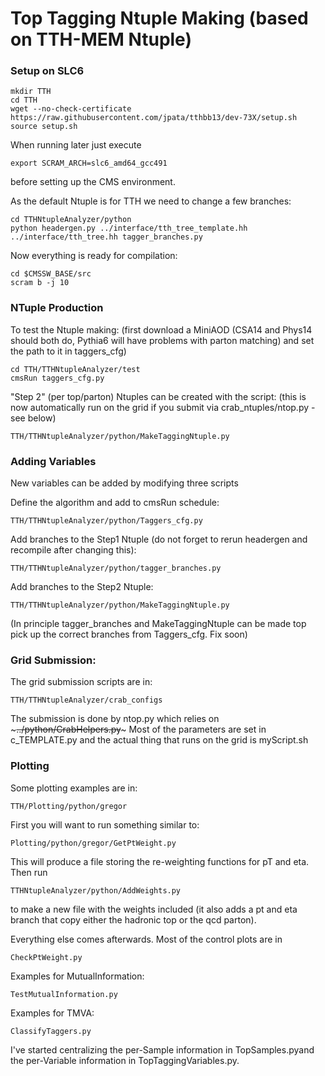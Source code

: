 Top Tagging Ntuple Making (based on TTH-MEM Ntuple)
==============

### Setup on SLC6
~~~
mkdir TTH
cd TTH
wget --no-check-certificate https://raw.githubusercontent.com/jpata/tthbb13/dev-73X/setup.sh
source setup.sh
~~~

When running later just execute
~~~
export SCRAM_ARCH=slc6_amd64_gcc491
~~~
before setting up the CMS environment.

As the default Ntuple is for TTH we need to change a few branches:
~~~
cd TTHNtupleAnalyzer/python
python headergen.py ../interface/tth_tree_template.hh ../interface/tth_tree.hh tagger_branches.py
~~~

Now everything is ready for compilation:
~~~
cd $CMSSW_BASE/src
scram b -j 10
~~~

### NTuple Production


To test the Ntuple making:
(first download a MiniAOD (CSA14 and Phys14 should both do, Pythia6 will have problems with parton matching) and set the path to it in taggers_cfg)
~~~
cd TTH/TTHNtupleAnalyzer/test
cmsRun taggers_cfg.py
~~~

"Step 2" (per top/parton) Ntuples can be created with the script:
(this is now automatically run on the grid if you submit via crab_ntuples/ntop.py - see below)
~~~
TTH/TTHNtupleAnalyzer/python/MakeTaggingNtuple.py
~~~

### Adding Variables

New variables can be added by modifying three scripts

Define the algorithm and add to cmsRun schedule:
~~~
TTH/TTHNtupleAnalyzer/python/Taggers_cfg.py
~~~

Add branches to the Step1 Ntuple (do not forget to rerun headergen and recompile after changing this):
~~~
TTH/TTHNtupleAnalyzer/python/tagger_branches.py
~~~

Add branches to the Step2 Ntuple:
~~~
TTH/TTHNtupleAnalyzer/python/MakeTaggingNtuple.py
~~~

(In principle tagger_branches and MakeTaggingNtuple can be made top pick up the correct branches from Taggers_cfg. Fix soon)


### Grid Submission:
The grid submission scripts are in: 
~~~
TTH/TTHNtupleAnalyzer/crab_configs
~~~

The submission is done by ntop.py which relies on ~~~../python/CrabHelpers.py~~~ Most of the parameters are set in c_TEMPLATE.py and the actual thing that runs on the grid is myScript.sh

### Plotting

Some plotting examples are in:
~~~
TTH/Plotting/python/gregor
~~~

First you will want to run something similar to:
~~~
Plotting/python/gregor/GetPtWeight.py
~~~

This will produce a file storing the re-weighting functions for pT and eta. Then run
~~~
TTHNtupleAnalyzer/python/AddWeights.py
~~~
to make a new file with the weights included (it also adds a pt and eta branch that copy either the hadronic top or the qcd parton).

Everything else comes afterwards.
Most of the control plots are in
~~~
CheckPtWeight.py
~~~
Examples for MutualInformation:
~~~
TestMutualInformation.py
~~~
Examples for TMVA:
~~~
ClassifyTaggers.py
~~~

I've started centralizing the per-Sample information in TopSamples.pyand the per-Variable information in TopTaggingVariables.py.




